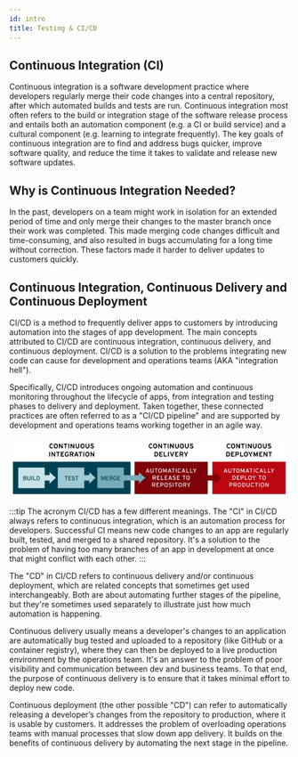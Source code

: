 ```yaml
---
id: intro
title: Testing & CI/CD
---
```


## Continuous Integration (CI)

Continuous integration is a software development practice where developers regularly merge their code changes into a central repository, after which automated builds and tests are run. Continuous integration most often refers to the build or integration stage of the software release process and entails both an automation component (e.g. a CI or build service) and a cultural component (e.g. learning to integrate frequently). The key goals of continuous integration are to find and address bugs quicker, improve software quality, and reduce the time it takes to validate and release new software updates.

## Why is Continuous Integration Needed?
In the past, developers on a team might work in isolation for an extended period of time and only merge their changes to the master branch once their work was completed. This made merging code changes difficult and time-consuming, and also resulted in bugs accumulating for a long time without correction. These factors made it harder to deliver updates to customers quickly.

## Continuous Integration, Continuous Delivery and Continuous Deployment
CI/CD is a method to frequently deliver apps to customers by introducing automation into the stages of app development. The main concepts attributed to CI/CD are continuous integration, continuous delivery, and continuous deployment. CI/CD is a solution to the problems integrating new code can cause for development and operations teams (AKA "integration hell").

Specifically, CI/CD introduces ongoing automation and continuous monitoring throughout the lifecycle of apps, from integration and testing phases to delivery and deployment. Taken together, these connected practices are often referred to as a "CI/CD pipeline" and are supported by development and operations teams working together in an agile way.

![](../../../static/img/ci1.jpg)

:::tip
The acronym CI/CD has a few different meanings. The "CI" in CI/CD always refers to continuous integration, which is an automation process for developers. Successful CI means new code changes to an app are regularly built, tested, and merged to a shared repository. It's a solution to the problem of having too many branches of an app in development at once that might conflict with each other.
:::

The "CD" in CI/CD refers to continuous delivery and/or continuous deployment, which are related concepts that sometimes get used interchangeably. Both are about automating further stages of the pipeline, but they're sometimes used separately to illustrate just how much automation is happening.

Continuous delivery usually means a developer's changes to an application are automatically bug tested and uploaded to a repository (like GitHub or a container registry), where they can then be deployed to a live production environment by the operations team. It's an answer to the problem of poor visibility and communication between dev and business teams. To that end, the purpose of continuous delivery is to ensure that it takes minimal effort to deploy new code.

Continuous deployment (the other possible "CD") can refer to automatically releasing a developer’s changes from the repository to production, where it is usable by customers. It addresses the problem of overloading operations teams with manual processes that slow down app delivery. It builds on the benefits of continuous delivery by automating the next stage in the pipeline.